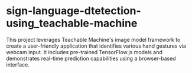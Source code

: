# sign-language-dtetection-using_teachable-machine
This project leverages Teachable Machine's image model framework to create a user-friendly application that identifies various hand gestures via webcam input. It includes pre-trained TensorFlow.js models and demonstrates real-time prediction capabilities using a browser-based interface.

